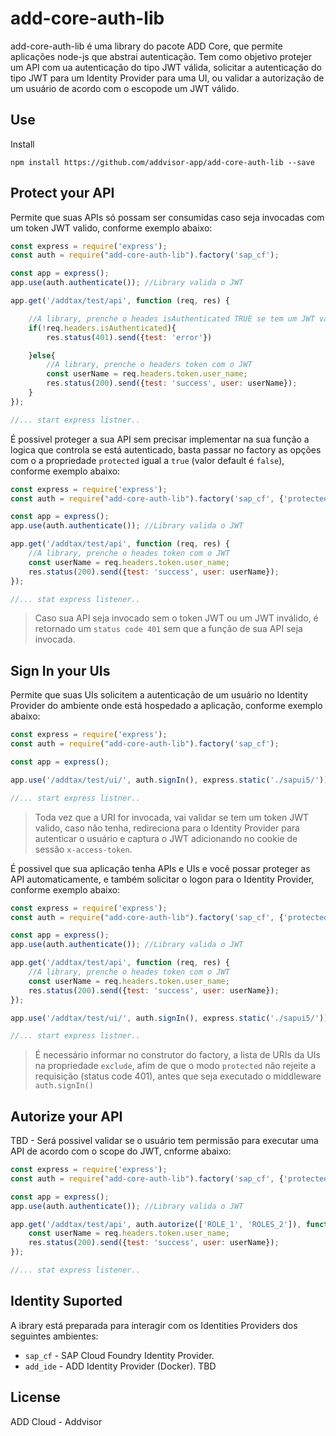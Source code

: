 # add-core-auth-lib
add-core-auth-lib é uma library do pacote ADD Core, que permite aplicações node-js que abstrai autenticação. Tem como objetivo protejer um API com ua autenticação do tipo JWT válida, solicitar a autenticação do tipo JWT para um Identity Provider para uma UI, ou validar a autorização de um usuário de acordo com o escopode um JWT válido.

## Use
Install

`npm install https://github.com/addvisor-app/add-core-auth-lib --save`


## Protect your API
Permite que suas APIs só possam ser consumidas caso seja invocadas com um token JWT valido, conforme exemplo abaixo:

```javascript
const express = require('express');
const auth = require("add-core-auth-lib").factory('sap_cf');

const app = express();
app.use(auth.authenticate()); //Library valida o JWT

app.get('/addtax/test/api', function (req, res) {

    //A library, prenche o heades isAuthenticated TRUE se tem um JWT válido
    if(!req.headers.isAuthenticated){
        res.status(401).send({test: 'error'})

    }else{
        //A library, prenche o headers token com o JWT
        const userName = req.headers.token.user_name;
        res.status(200).send({test: 'success', user: userName});
    }
});

//... start express listner..
```

É possivel proteger a sua API sem precisar implementar na sua função a logica que controla se está autenticado, basta passar no factory as opções com o a propriedade `protected` igual a `true` (valor default é `false`), conforme exemplo abaixo:

```javascript
const express = require('express');
const auth = require("add-core-auth-lib").factory('sap_cf', {'protected':true});

const app = express();
app.use(auth.authenticate()); //Library valida o JWT

app.get('/addtax/test/api', function (req, res) {
    //A library, prenche o heades token com o JWT
    const userName = req.headers.token.user_name;
    res.status(200).send({test: 'success', user: userName});
});

//... stat express listener..
```

> Caso sua API seja invocado sem o token JWT ou um JWT inválido, é retornado um `status code 401` sem que a função de sua API seja invocada.


## Sign In your UIs
Permite que suas UIs solicitem a autenticação de um usuário no Identity Provider do ambiente onde está hospedado a aplicação, conforme exemplo abaixo:

```javascript
const express = require('express');
const auth = require("add-core-auth-lib").factory('sap_cf');

const app = express();

app.use('/addtax/test/ui/', auth.signIn(), express.static('./sapui5/'));

//... start express listner..
```
> Toda vez que a URI for invocada, vai validar se tem um token JWT valido, caso não tenha, redireciona para o Identity Provider para autenticar o usuário e captura o JWT adicionando no cookie de sessão `x-access-token`.


É possivel que sua aplicação tenha APIs e UIs e você possar proteger as API automaticamente, e também solicitar o logon para o Identity Provider, conforme exemplo abaixo:

```javascript
const express = require('express');
const auth = require("add-core-auth-lib").factory('sap_cf', {'protected':true, "exclude":["/addtax/auth/ui/"]});

const app = express();
app.use(auth.authenticate()); //Library valida o JWT

app.get('/addtax/test/api', function (req, res) {
    //A library, prenche o heades token com o JWT
    const userName = req.headers.token.user_name;
    res.status(200).send({test: 'success', user: userName});
});

app.use('/addtax/test/ui/', auth.signIn(), express.static('./sapui5/'));

//... start express listner..
```
> É necessário informar no construtor do factory, a lista de URIs da UIs na propriedade `exclude`, afim de que o modo `protected` não rejeite a requisição (status code 401), antes que seja executado o middleware `auth.signIn()`


## Autorize your API
TBD - Será possivel validar se o usuário tem permissão para executar uma API de acordo com o scope do JWT, cnforme abaixo:

```javascript
const express = require('express');
const auth = require("add-core-auth-lib").factory('sap_cf', {'protected':true});

const app = express();
app.use(auth.authenticate()); //Library valida o JWT

app.get('/addtax/test/api', auth.autorize(['ROLE_1', 'ROLES_2']), function (req, res) {
    const userName = req.headers.token.user_name;
    res.status(200).send({test: 'success', user: userName});
});

//... stat express listener..
```

## Identity Suported
A ibrary está preparada para interagir com os Identities Providers dos seguintes ambientes:

* `sap_cf` - SAP Cloud Foundry Identity Provider.
* `add_ide` - ADD Identity Provider (Docker). TBD

## License

ADD Cloud - Addvisor